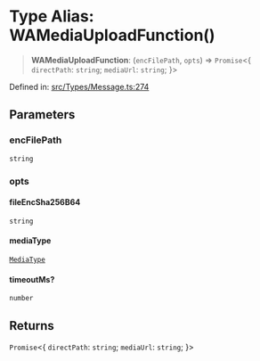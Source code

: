 # Type Alias: WAMediaUploadFunction()

> **WAMediaUploadFunction**: (`encFilePath`, `opts`) => `Promise`\<\{ `directPath`: `string`; `mediaUrl`: `string`; \}\>

Defined in: [src/Types/Message.ts:274](https://github.com/Fokusdotid/bail/blob/99acc683da8779d62a0509bb4108fdb35cb2b061/src/Types/Message.ts#L274)

## Parameters

### encFilePath

`string`

### opts

#### fileEncSha256B64

`string`

#### mediaType

[`MediaType`](MediaType.md)

#### timeoutMs?

`number`

## Returns

`Promise`\<\{ `directPath`: `string`; `mediaUrl`: `string`; \}\>
